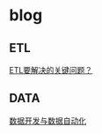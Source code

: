 # blog

## ETL

[ETL要解决的关键问题？](etl/etl_problem.md)

## DATA

[数据开发与数据自动化](data/how-to-manager-data.md)
